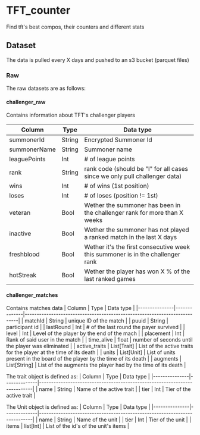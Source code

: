 # TFT_counter
Find tft's best compos, their counters and different stats
## Dataset

The data is pulled every X days and pushed to an s3 bucket (parquet files)

### Raw
The raw datasets are as follows:

#### challenger_raw
Contains information about TFT's challenger players

| Column       | Type   | Data type                                                                      |
|--------------|--------|--------------------------------------------------------------------------------|
| summonerId   | String | Encrypted Summoner Id                                                          |
| summonerName | String | Summoner name                                                                  |
| leaguePoints | Int    | # of league points                                                             |
| rank         | String | rank code (should be "I" for all cases since we only pull challenger data)     |
| wins         | Int    | # of wins (1st position)                                                       |
| loses        | Int    | # of loses (position != 1st)                                                   |
| veteran      | Bool   | Wether the summoner has been in the challenger rank for more than X weeks      |
| inactive     | Bool   | Wether the summoner has not played a ranked match in the last X days           |
| freshblood   | Bool   | Wether it's the first consecutive week this summoner is in the challenger rank |
| hotStreak    | Bool   | Wether the player has won X % of the last ranked games                         |

#### challenger_matches
Contains matches data 
| Column        | Type         | Data type                                                                 |
|---------------|--------------|---------------------------------------------------------------------------|
| matchId       | String       | unique ID of the match                                                    |
| puuid         | String       | participant id                                                            |
| lastRound     | Int          | # of the last round the payer survived                                    |
| level         | Int          | Level of the player by the end of the mach                                |
| placement     | Int          | Rank of said user in the match                                            |
| time_alive    | float        | number of seconds until the player was eliminated                         |
| active_traits | List[Trait]  | List of the active traits for the player at the time of its death         |
| units         | List[Unit]   | List of units present in the board of the player by the time of its death |
| augments      | List[String] | List of the augments the player had by the time of its death              |

The trait object is defined as:
| Column        | Type         | Data type                                                                 |
|---------------|--------------|---------------------------------------------------------------------------|
| name          | String       | Name of the active trait                                                  |
| tier          | Int          | Tier of the active trait                                                  |

The Unit object is defined as:
| Column        | Type         | Data type                                                                 |
|---------------|--------------|---------------------------------------------------------------------------|
| name          | String       | Name of the unit                                                          |
| tier          | Int          | Tier of the unit                                                          |
| items         | list[Int]    | List of the id's of the unit's items                                      |
